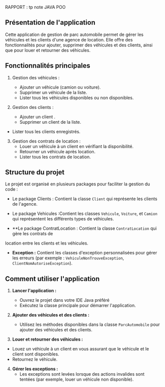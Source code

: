 
RAPPORT : tp note JAVA POO





## Présentation de l'application

Cette application de gestion de parc automobile permet de gérer les véhicules et les clients d'une agence de location. Elle offre des fonctionnalités pour ajouter, supprimer des véhicules et des clients, ainsi que pour louer et retourner des véhicules.

## Fonctionnalités principales

1. Gestion des véhicules :
   - Ajouter un véhicule (camion ou voiture).
   - Supprimer un véhicule de la liste.
   - Lister tous les véhicules disponibles ou non disponibles.

2. Gestion des clients :
   - Ajouter un client .
   - Supprimer un client de la liste.
 - Lister tous les clients enregistrés.

3. Gestion des contrats de location :
   - Louer un véhicule à un client en vérifiant la disponibilité.
   - Retourner un véhicule après location.
   - Lister tous les contrats de location.

## Structure du projet

Le projet est organisé en plusieurs packages pour faciliter la gestion du code :

- Le package Clients : Contient la classe `Client` qui représente les clients de l'agence.

- Le package Vehicules :Contient les classes `Vehicule`, `Voiture`, et `Camion` qui représentent les différents types de véhicules.
- **Le package ContratLocation : Contient la classe `ContratLocation` qui gère les contrats de 

location entre les clients et les véhicules.
- **Exception :** Contient les classes d'exception personnalisées pour gérer les erreurs (par exemple : `VehiculeNonTrouveException`, `ClientNomAutoriseException`).

## Comment utiliser l'application

1. **Lancer l'application :** 
   - Ouvrez le projet dans votre IDE Java préféré 
   - Exécutez la classe principale pour démarrer l'application.

2. **Ajouter des véhicules et des clients :**
   - Utilisez les méthodes disponibles dans la classe `ParcAutomobile` pour ajouter des véhicules et des clients.

3. **Louer et retourner des véhicules :**

 - Louez un véhicule à un client en vous assurant que le véhicule et le client sont disponibles.
 - Retournez le véhicule.

4. **Gérer les exceptions :**
   - Les exceptions sont levées lorsque des actions invalides sont tentées (par exemple, louer un véhicule non disponible).
